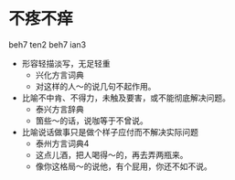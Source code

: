 # 不疼不痒
beh7 ten2 beh7 ian3
+ 形容轻描淡写，无足轻重
  * 兴化方言词典
  - 对这样的人～的说几句不起作用。
+ 比喻不中肯、不得力，未触及要害，或不能彻底解决问题。
  * 泰兴方言辞典
  - 箇些～的话，说咖等于不曾说。
+ 比喻说话做事只是做个样子应付而不解决实际问题
  * 泰州方言词典4
  - 这点儿酒，把人喝得～的，再去弄两瓶来。
  - 像你这格局～的说他，有个屁用，你还不如不说。
